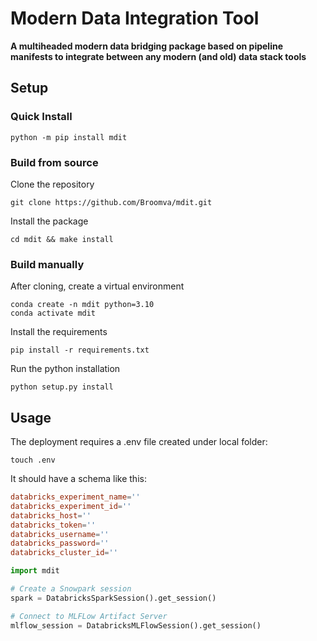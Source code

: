 # Modern Data Integration Tool
**A multiheaded modern data bridging package based on pipeline manifests to integrate between any modern (and old) data stack tools**


## Setup

### Quick Install

```shell
python -m pip install mdit
```

### Build from source

Clone the repository

```shell
git clone https://github.com/Broomva/mdit.git
```

Install the package

``` shell
cd mdit && make install
```

### Build manually

After cloning, create a virtual environment

```shell
conda create -n mdit python=3.10
conda activate mdit
```

Install the requirements

```shell
pip install -r requirements.txt
```

Run the python installation

```shell
python setup.py install
```

## Usage

The deployment requires a .env file created under local folder:

```shell
touch .env
```

It should have a schema like this:

```toml
databricks_experiment_name=''
databricks_experiment_id=''
databricks_host=''
databricks_token=''
databricks_username=''
databricks_password=''
databricks_cluster_id=''
```

```python
import mdit 

# Create a Snowpark session
spark = DatabricksSparkSession().get_session()

# Connect to MLFLow Artifact Server
mlflow_session = DatabricksMLFlowSession().get_session()
```
